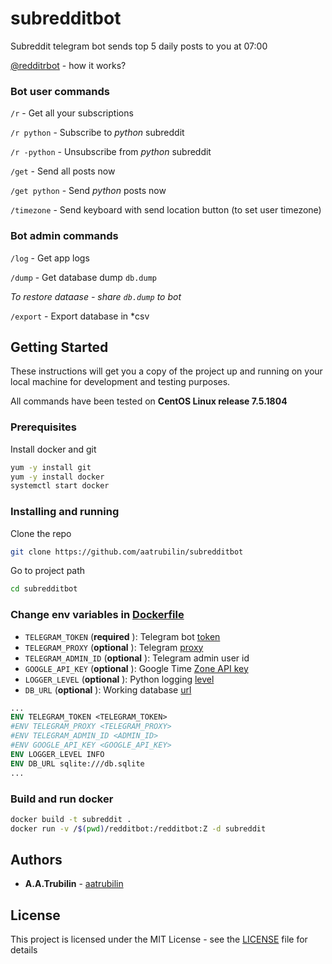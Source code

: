 # subredditbot

Subreddit telegram bot sends top 5 daily posts to you at 07:00

[@redditrbot](tg://resolve?domain=redditrbot) - how it works?

### Bot user commands
`/r` - Get all your subscriptions

`/r python` - Subscribe to _python_ subreddit

`/r -python` - Unsubscribe from _python_ subreddit

`/get` - Send all posts now

`/get python` - Send _python_ posts now

`/timezone` - Send keyboard with send location button (to set user timezone)

### Bot admin commands

`/log` - Get app logs

`/dump` - Get database dump `db.dump`

_To restore dataase - share `db.dump` to bot_

`/export` - Export database in *csv

## Getting Started

These instructions will get you a copy of the project up and 
running on your local machine for development and testing purposes.

All commands have been tested on **CentOS Linux release 7.5.1804**

### Prerequisites

Install docker and git

```bash
yum -y install git
yum -y install docker
systemctl start docker
```

### Installing and running

Clone the repo

```bash
git clone https://github.com/aatrubilin/subredditbot
```

Go to project path

```bash
cd subredditbot
```

### Change env variables in [Dockerfile](Dockerfile)

- `TELEGRAM_TOKEN` (**required** ): Telegram bot [token](https://core.telegram.org/bots/api#authorizing-your-bot)
- `TELEGRAM_PROXY` (**optional** ): Telegram [proxy](https://python-telegram-bot.readthedocs.io/en/stable/telegram.utils.request.html#telegram.utils.request.Request)
- `TELEGRAM_ADMIN_ID` (**optional** ): Telegram admin user id
- `GOOGLE_API_KEY` (**optional** ): Google Time [Zone API key](https://developers.google.com/maps/documentation/timezone/intro)
- `LOGGER_LEVEL` (**optional** ): Python logging [level](https://docs.python.org/3/library/logging.html#logging-levels)
- `DB_URL` (**optional** ): Working database [url](https://docs.sqlalchemy.org/en/13/core/engines.html#database-urls)

```dockerfile
...
ENV TELEGRAM_TOKEN <TELEGRAM_TOKEN>
#ENV TELEGRAM_PROXY <TELEGRAM_PROXY>
#ENV TELEGRAM_ADMIN_ID <ADMIN_ID>
#ENV GOOGLE_API_KEY <GOOGLE_API_KEY>
ENV LOGGER_LEVEL INFO
ENV DB_URL sqlite:///db.sqlite
...
```

### Build and run docker

```bash
docker build -t subreddit .
docker run -v /$(pwd)/redditbot:/redditbot:Z -d subreddit
```

## Authors

* **A.A.Trubilin** - [aatrubilin](https://github.com/aatrubilin)

## License

This project is licensed under the MIT License - see the [LICENSE](LICENSE) file for details

